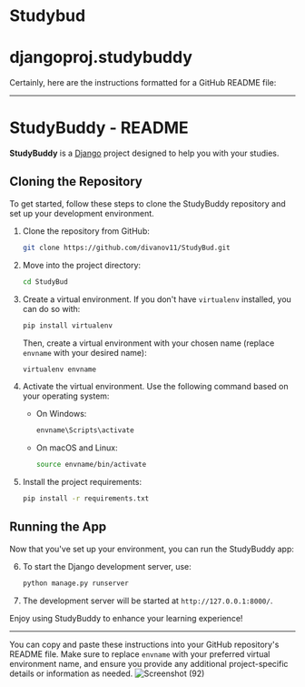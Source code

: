 # Studybud
# djangoproj.studybuddy
Certainly, here are the instructions formatted for a GitHub README file:

---

# StudyBuddy - README

**StudyBuddy** is a [Django](https://www.djangoproject.com/) project designed to help you with your studies.

## Cloning the Repository

To get started, follow these steps to clone the StudyBuddy repository and set up your development environment.

1. Clone the repository from GitHub:

    ```bash
    git clone https://github.com/divanov11/StudyBud.git
    ```

2. Move into the project directory:

    ```bash
    cd StudyBud
    ```

3. Create a virtual environment. If you don't have `virtualenv` installed, you can do so with:

    ```bash
    pip install virtualenv
    ```

   Then, create a virtual environment with your chosen name (replace `envname` with your desired name):

    ```bash
    virtualenv envname
    ```

4. Activate the virtual environment. Use the following command based on your operating system:

   - On Windows:

     ```bash
     envname\Scripts\activate
     ```

   - On macOS and Linux:

     ```bash
     source envname/bin/activate
     ```

5. Install the project requirements:

    ```bash
    pip install -r requirements.txt
    ```

## Running the App

Now that you've set up your environment, you can run the StudyBuddy app:

6. To start the Django development server, use:

    ```bash
    python manage.py runserver
    ```

7. The development server will be started at `http://127.0.0.1:8000/`.

Enjoy using StudyBuddy to enhance your learning experience!

---

You can copy and paste these instructions into your GitHub repository's README file. Make sure to replace `envname` with your preferred virtual environment name, and ensure you provide any additional project-specific details or information as needed.
![Screenshot (92)](https://github.com/Yash-IZ/djangoproj.studybuddy/assets/119828968/307d1416-ca8f-4af7-883d-399a2b82486a)
